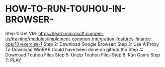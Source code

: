# HOW-TO-RUN-TOUHOU-IN-BROWSER-
Step 1: Get VM: https://learn.microsoft.com/en-us/training/modules/implement-common-integration-features-finance-ops/10-exercise-1
Step 2: Download Google Browser: 
Step 3: Use A Proxy To Download WinRAR
Could have been done on github tho
Step 4: Download Touhou Files
Step 5: Unzip Touhou Files
Step 6: Run Game
Step 7: PLAY
